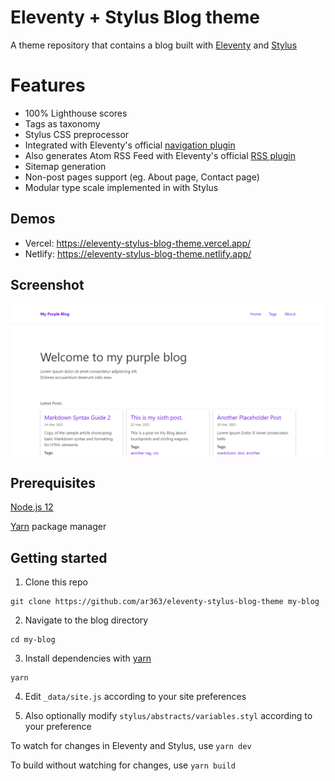 # Eleventy + Stylus Blog theme

A theme repository that contains a blog built with [Eleventy](https://github.com/11ty/eleventy) and [Stylus](https://stylus-lang.com/)

# Features
 - 100% Lighthouse scores
 - Tags as taxonomy
 - Stylus CSS preprocessor
 - Integrated with Eleventy's official [navigation plugin](https://www.11ty.dev/docs/plugins/navigation/)
 - Also generates Atom RSS Feed with Eleventy's official [RSS plugin](https://www.11ty.dev/docs/plugins/rss/)
 - Sitemap generation
 - Non-post pages support (eg. About page, Contact page)
 - Modular type scale implemented in with Stylus

## Demos

 - Vercel: https://eleventy-stylus-blog-theme.vercel.app/
 - Netlify: https://eleventy-stylus-blog-theme.netlify.app/

## Screenshot

![website homepage screenshot](screenshot.png?raw=true)

## Prerequisites
[Node.js 12](https://nodejs.org/download/release/latest-v12.x/)

[Yarn](https://yarnpkg.com/) package manager


## Getting started

1. Clone this repo
```
git clone https://github.com/ar363/eleventy-stylus-blog-theme my-blog
```

2. Navigate to the blog directory
```
cd my-blog
```

3. Install dependencies with [yarn](https://yarnpkg.com/)
```
yarn
```
4. Edit `_data/site.js` according to your site preferences

5. Also optionally modify `stylus/abstracts/variables.styl` according to your preference

To watch for changes in Eleventy and Stylus, use `yarn dev`

To build without watching for changes, use `yarn build`
